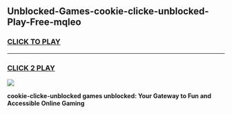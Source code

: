 
## Unblocked-Games-cookie-clicke-unblocked-Play-Free-mqleo
<h3>
<a href="https://premium76.site?title=cookie-clicke-unblocked&ref=23A">CLICK TO PLAY</a></h3>
<hr>

<h3>
<a href="https://premium76.site?title=cookie-clicke-unblocked&ref=23A">CLICK 2 PLAY</a>
  
</h3>

<a href="https://premium76.site?title=cookie-clicke-unblocked&ref=23A"><img src="https://clearcache.store/games.png"></a>


**cookie-clicke-unblocked games unblocked: Your Gateway to Fun and Accessible Online Gaming**
